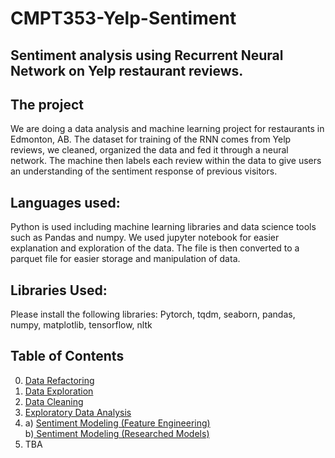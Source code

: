 # CMPT353-Yelp-Sentiment


## Sentiment analysis using Recurrent Neural Network on Yelp restaurant reviews.

## The project
We are doing a data analysis and machine learning project for restaurants in Edmonton, AB.
The dataset for training of the RNN comes from Yelp reviews, we cleaned, organized the data and fed it through a neural network.
The machine then labels each review within the data to give users an understanding of the sentiment response of previous visitors.


## Languages used:
Python is used including machine learning libraries and data science tools such as Pandas and numpy.
We used jupyter notebook for easier explanation and exploration of the data.
The file is then converted to a parquet file for easier storage and manipulation of data.

## Libraries Used:
Please install the following libraries:
Pytorch,
tqdm,
seaborn,
pandas,
numpy,
matplotlib,
tensorflow,
nltk

## Table of Contents
0. [Data Refactoring](https://github.com/ksjhe/CMPT353-Yelp-Sentiment/blob/main/0.Data%20Refactor.ipynb)
1. [Data Exploration](https://github.com/ksjhe/CMPT353-Yelp-Sentiment/blob/main/1.Explore.ipynb)
2. [Data Cleaning](https://github.com/ksjhe/CMPT353-Yelp-Sentiment/blob/main/2.Clean.ipynb)
3. [Exploratory Data Analysis](https://github.com/ksjhe/CMPT353-Yelp-Sentiment/blob/main/3.%20Exploratory%20Data%20Analysis.ipynb)
4. a) [Sentiment Modeling (Feature Engineering)](https://github.com/ksjhe/CMPT353-Yelp-Sentiment/blob/main/4a.%20Sentiment%20Modeling%20(Feature%20Engineering).ipynb)	<br> b)[ Sentiment Modeling (Researched Models)]( https://github.com/ksjhe/CMPT353-Yelp-Sentiment/blob/main/4b.%20Sentiment%20Modeling%20(Researched%20Models).ipynb)
5. TBA
